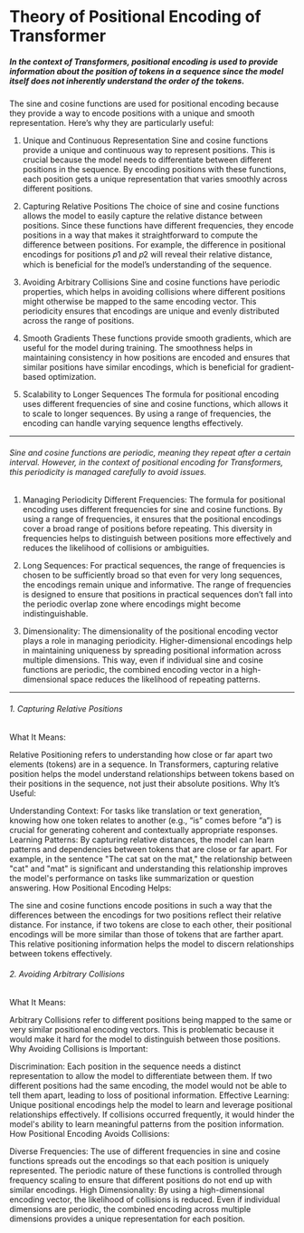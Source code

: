 # Theory of Positional Encoding of Transformer


##### In the context of Transformers, positional encoding is used to provide information about the position of tokens in a sequence since the model itself does not inherently understand the order of the tokens.

The sine and cosine functions are used for positional encoding because they provide a way to encode positions with a unique and smooth representation. Here’s why they are particularly useful:

1. Unique and Continuous Representation
Sine and cosine functions provide a unique and continuous way to represent positions. This is crucial because the model needs to differentiate between different positions in the sequence. By encoding positions with these functions, each position gets a unique representation that varies smoothly across different positions.

2. Capturing Relative Positions
The choice of sine and cosine functions allows the model to easily capture the relative distance between positions. Since these functions have different frequencies, they encode positions in a way that makes it straightforward to compute the difference between positions. For example, the difference in positional encodings for positions 𝑝1 and 𝑝2 will reveal their relative distance, which is beneficial for the model’s understanding of the sequence.

3. Avoiding Arbitrary Collisions
Sine and cosine functions have periodic properties, which helps in avoiding collisions where different positions might otherwise be mapped to the same encoding vector. This periodicity ensures that encodings are unique and evenly distributed across the range of positions.

4. Smooth Gradients
These functions provide smooth gradients, which are useful for the model during training. The smoothness helps in maintaining consistency in how positions are encoded and ensures that similar positions have similar encodings, which is beneficial for gradient-based optimization.

5. Scalability to Longer Sequences
The formula for positional encoding uses different frequencies of sine and cosine functions, which allows it to scale to longer sequences. By using a range of frequencies, the encoding can handle varying sequence lengths effectively.

---
###### Sine and cosine functions are periodic, meaning they repeat after a certain interval. However, in the context of positional encoding for Transformers, this periodicity is managed carefully to avoid issues.

1) Managing Periodicity
Different Frequencies: The formula for positional encoding uses different frequencies for sine and cosine functions. By using a range of frequencies, it ensures that the positional encodings cover a broad range of positions before repeating. This diversity in frequencies helps to distinguish between positions more effectively and reduces the likelihood of collisions or ambiguities.

2) Long Sequences: For practical sequences, the range of frequencies is chosen to be sufficiently broad so that even for very long sequences, the encodings remain unique and informative. The range of frequencies is designed to ensure that positions in practical sequences don’t fall into the periodic overlap zone where encodings might become indistinguishable.

3) Dimensionality: The dimensionality of the positional encoding vector plays a role in managing periodicity. Higher-dimensional encodings help in maintaining uniqueness by spreading positional information across multiple dimensions. This way, even if individual sine and cosine functions are periodic, the combined encoding vector in a high-dimensional space reduces the likelihood of repeating patterns.

---

###### 1. Capturing Relative Positions
What It Means:

Relative Positioning refers to understanding how close or far apart two elements (tokens) are in a sequence. In Transformers, capturing relative position helps the model understand relationships between tokens based on their positions in the sequence, not just their absolute positions.
Why It’s Useful:

Understanding Context: For tasks like translation or text generation, knowing how one token relates to another (e.g., “is” comes before “a”) is crucial for generating coherent and contextually appropriate responses.
Learning Patterns: By capturing relative distances, the model can learn patterns and dependencies between tokens that are close or far apart. For example, in the sentence "The cat sat on the mat," the relationship between "cat" and "mat" is significant and understanding this relationship improves the model's performance on tasks like summarization or question answering.
How Positional Encoding Helps:

The sine and cosine functions encode positions in such a way that the differences between the encodings for two positions reflect their relative distance. For instance, if two tokens are close to each other, their positional encodings will be more similar than those of tokens that are farther apart. This relative positioning information helps the model to discern relationships between tokens effectively.


###### 2. Avoiding Arbitrary Collisions
What It Means:

Arbitrary Collisions refer to different positions being mapped to the same or very similar positional encoding vectors. This is problematic because it would make it hard for the model to distinguish between those positions.
Why Avoiding Collisions is Important:

Discrimination: Each position in the sequence needs a distinct representation to allow the model to differentiate between them. If two different positions had the same encoding, the model would not be able to tell them apart, leading to loss of positional information.
Effective Learning: Unique positional encodings help the model to learn and leverage positional relationships effectively. If collisions occurred frequently, it would hinder the model's ability to learn meaningful patterns from the position information.
How Positional Encoding Avoids Collisions:

Diverse Frequencies: The use of different frequencies in sine and cosine functions spreads out the encodings so that each position is uniquely represented. The periodic nature of these functions is controlled through frequency scaling to ensure that different positions do not end up with similar encodings.
High Dimensionality: By using a high-dimensional encoding vector, the likelihood of collisions is reduced. Even if individual dimensions are periodic, the combined encoding across multiple dimensions provides a unique representation for each position.
